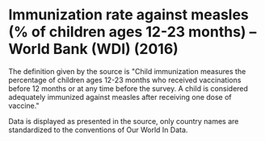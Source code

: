 # Immunization rate against measles (% of children ages 12-23 months) – World Bank (WDI) (2016)

The definition given by the source is "Child immunization measures the percentage of children ages 12-23 months who received vaccinations before 12 months or at any time before the survey. A child is considered adequately immunized against measles after receiving one dose of vaccine."

Data is displayed as presented in the source, only country names are standardized to the conventions of Our World In Data.
